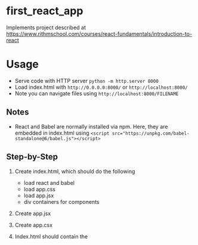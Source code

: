 # first_react_app
Implements project described at https://www.rithmschool.com/courses/react-fundamentals/introduction-to-react

# Usage
* Serve code with HTTP server `python -m http.server 8000`
* Load index.html with `http://0.0.0.0:8000/` or `http://localhost:8000/`
* Note you can navigate files using `http://localhost:8000/FILENAME`

## Notes
* React and Babel are normally installed via npm. Here, they are embedded in index.html using `<script src="https://unpkg.com/babel-standalone@6/babel.js"></script>`

## Step-by-Step
1. Create index.html, which should do the following
   - load react and babel
   - load app.css
   - load app.jsx
   - div containers for components
2. Create app.jsx
3. Create app.csx
 
2. Index.html should contain the 
